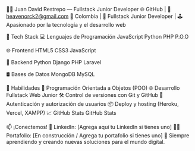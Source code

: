 👨‍💻 Juan David Restrepo — Fullstack Junior Developer
🌐 GitHub | 📧 heavenorck2@gmail.com
📍 Colombia | 💼 Fullstack Junior Developer | 🕹️ Apasionado por la tecnología y el desarrollo web

🚀 Tech Stack
💻 Lenguajes de Programación
JavaScript Python PHP P.O.O

🌐 Frontend
HTML5 CSS3 JavaScript

🧠 Backend
Python Django PHP Laravel

🛢️ Bases de Datos
MongoDB MySQL

🧠 Habilidades
🧩 Programación Orientada a Objetos (POO)
🌐 Desarrollo Fullstack Web Junior
🛠️ Control de versiones con Git y GitHub
🔐 Autenticación y autorización de usuarios
📦 Deploy y hosting (Heroku, Vercel, XAMPP)
📈 GitHub Stats
GitHub Stats

📫 ¡Conectemos!
💼 LinkedIn: [Agrega aquí tu LinkedIn si tienes uno]
🧑‍💻 Portafolio: [En construcción / Agrega tu portafolio si tienes uno]
🚀 Siempre aprendiendo y creando nuevas soluciones para el mundo digital.
